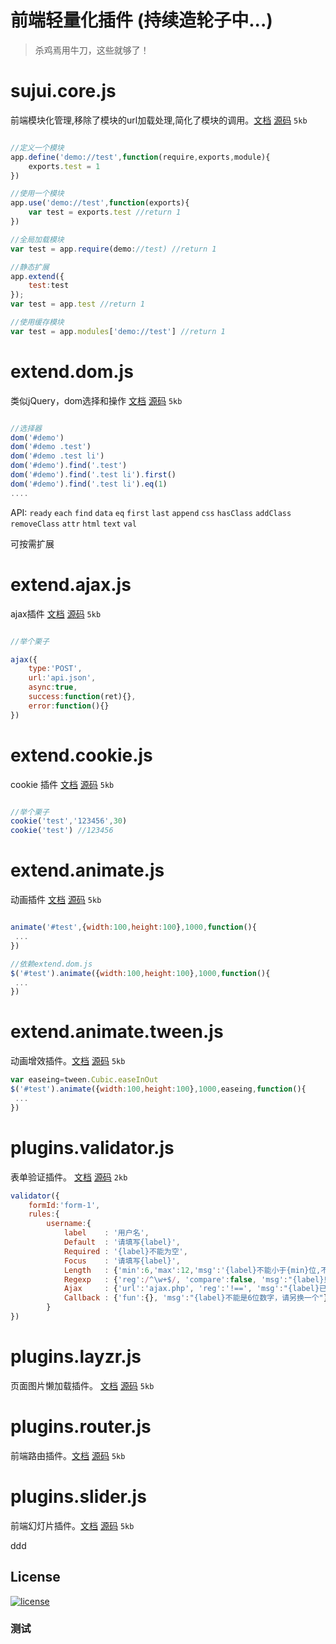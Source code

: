前端轻量化插件 (持续造轮子中...)
=====================

> 杀鸡焉用牛刀，这些就够了！

sujui.core.js
=========
前端模块化管理,移除了模块的url加载处理,简化了模块的调用。[文档](./doc/validator.md)  [源码](./doc/validator.md)  `5kb`
```javascript 

//定义一个模块
app.define('demo://test',function(require,exports,module){
	exports.test = 1
})

//使用一个模块
app.use('demo://test',function(exports){
	var test = exports.test //return 1
})

//全局加载模块
var test = app.require(demo://test) //return 1

//静态扩展
app.extend({
	test:test
});
var test = app.test //return 1

//使用缓存模块
var test = app.modules['demo://test'] //return 1

```



extend.dom.js
=========
类似jQuery，dom选择和操作 [文档](./doc/validator.md)  [源码](./doc/validator.md)  `5kb`
```javascript 

//选择器
dom('#demo')
dom('#demo .test')
dom('#demo .test li')
dom('#demo').find('.test')
dom('#demo').find('.test li').first()
dom('#demo').find('.test li').eq(1)
....

```
API: `ready` `each` `find` `data` `eq` `first` `last` `append` `css` `hasClass`  `addClass`  `removeClass`  `attr`  `html`  `text`  `val`

可按需扩展




extend.ajax.js
=========
ajax插件 [文档](./doc/extend.ajax.md)  [源码](./src/extend.ajax.js)  `5kb`
```javascript 

//举个栗子

ajax({
	type:'POST',
	url:'api.json',
	async:true,
	success:function(ret){},
	error:function(){}
})

```


extend.cookie.js
=========
cookie 插件 [文档](./doc/validator.md)  [源码](./doc/validator.md)  `5kb`
```javascript 

//举个栗子
cookie('test','123456',30)
cookie('test') //123456

```


extend.animate.js
=========
动画插件 [文档](./doc/validator.md)  [源码](./doc/validator.md)  `5kb`
```javascript 

animate('#test',{width:100,height:100},1000,function(){
 ...
})

//依赖extend.dom.js
$('#test').animate({width:100,height:100},1000,function(){
 ...
})

```


extend.animate.tween.js
=========
动画增效插件。[文档](./doc/validator.md)  [源码](./doc/validator.md)  `5kb`
```javascript 
var easeing=tween.Cubic.easeInOut
$('#test').animate({width:100,height:100},1000,easeing,function(){
 ...
})

```


plugins.validator.js
=========
表单验证插件。 [文档](./doc/plugins.validator.md)  [源码](./src/plugins.validator.js)  `2kb`
```javascript 
validator({
	formId:'form-1',
	rules:{
		username:{
			label    : '用户名',
			Default  : '请填写{label}',
			Required : '{label}不能为空',
			Focus    : '请填写{label}',
			Length   : {'min':6,'max':12,'msg':'{label}不能小于{min}位,不能大于{max}位'},
			Regexp   : {'reg':/^\w+$/, 'compare':false, 'msg':"{label}只能由数字、字母和下划线组成"},
			Ajax     : {'url':'ajax.php', 'reg':'!==', 'msg':"{label}已经存在"},
			Callback : {'fun':{}, 'msg':"{label}不能是6位数字，请另换一个"}
		}
})

```


plugins.layzr.js
=========
页面图片懒加载插件。 [文档](./doc/validator.md)  [源码](./doc/validator.md)  `5kb`



plugins.router.js
=========
前端路由插件。[文档](./doc/validator.md)  [源码](./doc/validator.md)  `5kb`



plugins.slider.js
=========
前端幻灯片插件。[文档](./doc/validator.md)  [源码](./doc/validator.md)  `5kb`





ddd

## License
[![license](https://img.shields.io/badge/license-MIT-brightgreen.svg?style=flat)](./LICENSE)


### 测试